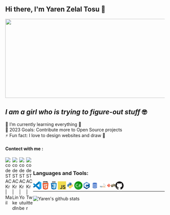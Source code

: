 ## Hi there, I'm Yaren Zelal Tosu 👋

<img width="520px" height="250" alignitems="center" src="https://media.giphy.com/media/RbDKaczqWovIugyJmW/giphy.gif">

_I am a girl who is trying to figure-out stuff_ 🤓
---
🌱 I’m currently learning everything 🤣 <br>
🥅 2023 Goals: Contribute more to Open Source projects <br>
⚡ Fun fact: I love to design websites and draw 🎨

#### Contect with me :
[<img align="left" alt="codeSTACKr | Mail" width="22px" src="https://user-images.githubusercontent.com/34038741/96890626-7bcfe380-1490-11eb-8369-9e8bae2a108f.png" />][mail]
[<img align="left" alt="codeSTACKr | LinkedIn" width="22px" src="https://cdn.jsdelivr.net/npm/simple-icons@v3/icons/linkedin.svg" />][linkedin]
[<img align="left" alt="codeSTACKr | Youtube" width="22px" src="https://cdn.jsdelivr.net/npm/simple-icons@v3/icons/youtube.svg" />][youtube]
[<img align="left" alt="codeSTACKr | Twitter" width="22px" src="https://cdn.jsdelivr.net/npm/simple-icons@v3/icons/twitter.svg" />][twitter]

<br/>


### Languages and Tools:
[<img align="left" alt="Visual Studio Code" width="26px" src="https://raw.githubusercontent.com/github/explore/80688e429a7d4ef2fca1e82350fe8e3517d3494d/topics/visual-studio-code/visual-studio-code.png" />][VSCode]
[<img align="left" alt="HTML5" width="26px" src="https://raw.githubusercontent.com/github/explore/80688e429a7d4ef2fca1e82350fe8e3517d3494d/topics/html/html.png" />][HTML]
[<img align="left" alt="CSS3" width="26px" src="https://raw.githubusercontent.com/github/explore/80688e429a7d4ef2fca1e82350fe8e3517d3494d/topics/css/css.png" />][CSS]
[<img align="left" alt="JavaScript" width="26px" src="https://raw.githubusercontent.com/github/explore/80688e429a7d4ef2fca1e82350fe8e3517d3494d/topics/javascript/javascript.png" />][JS]
[<img align="left" alt="Visual Studio Code" width="26px" src="https://raw.githubusercontent.com/github/explore/78df643247d429f6cc873026c0622819ad797942/topics/python/python.png" />][python]
[<img align="left" alt="Visual Studio Code" width="26px" src="https://raw.githubusercontent.com/github/explore/78df643247d429f6cc873026c0622819ad797942/topics/csharp/csharp.png" />][cs]
[<img align="left" alt="Visual Studio Code" width="26px" src="https://raw.githubusercontent.com/github/explore/78df643247d429f6cc873026c0622819ad797942/topics/c/c.png" />][c]
[<img align="left" alt="SQL" width="26px" src="https://raw.githubusercontent.com/github/explore/80688e429a7d4ef2fca1e82350fe8e3517d3494d/topics/sql/sql.png" />][SQL]
[<img align="left" alt="MySQL" width="26px" src="https://raw.githubusercontent.com/github/explore/80688e429a7d4ef2fca1e82350fe8e3517d3494d/topics/mysql/mysql.png" />][MYSQL]
[<img align="left" alt="Git" width="26px" src="https://raw.githubusercontent.com/github/explore/80688e429a7d4ef2fca1e82350fe8e3517d3494d/topics/git/git.png" />][GİT]
[<img align="left" alt="GitHub" width="26px" src="https://raw.githubusercontent.com/github/explore/78df643247d429f6cc873026c0622819ad797942/topics/github/github.png" />][GHUB]

<br/>
<br7>

---
![Yaren's github stats](https://github-readme-stats.vercel.app/api?username=yarenzelall&hide=contribs,prs)


[VSCode]:https://code.visualstudio.com/
[HTML]:https://html.com/
[CSS]:https://www.w3.org/Style/CSS/Overview.en.html
[JS]:https://www.javascript.com/

[python]:https://www.python.org/
[c]:https://www.cprogramming.com/
[cs]:https://docs.microsoft.com/en-us/dotnet/api/microsoft.csharp?view=net-5.0
  
[MYSQL]:https://www.mysql.com/
[SQL]:https://www.postgresql.org/
[GHUB]:https://github.com/yarenzelall
[GİT]:https://git-scm.com/

[mail]: mailto:yarentosu@gmail.com
[linkedin]: https://www.linkedin.com/in/yarenzelall/
[youtube]: https://www.youtube.com/channel/UCbugQnRbBo-Du2zYm0shmVw
[twitter]: https://twitter.com/yarenzelall
